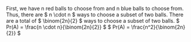 First, we have n red balls to choose from and n blue balls to choose from.
Thus, there are $ n \cdot n $ ways to choose a subset of two balls.
There are a total of $ \binom{2n}{2} $ ways to choose a subset of two balls.
$ Pr(A) = \frac{n \cdot n}{\binom{2n}{2}} $
$ Pr(A) = \frac{n^2}{\binom{2n}{2}} $
